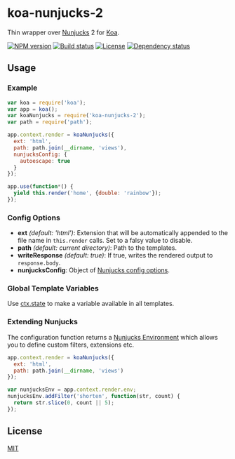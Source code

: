 # koa-nunjucks-2
Thin wrapper over [Nunjucks](https://mozilla.github.io/nunjucks/) 2 for [Koa](http://koajs.com/).

[![NPM version][npm-img]][npm-url]
[![Build status][travis-img]][travis-url]
[![License][license-img]][license-url]
[![Dependency status][david-img]][david-url]

## Usage
### Example
```js
var koa = require('koa');
var app = koa();
var koaNunjucks = require('koa-nunjucks-2');
var path = require('path');

app.context.render = koaNunjucks({
  ext: 'html',
  path: path.join(__dirname, 'views'),
  nunjucksConfig: {
    autoescape: true
  }
});

app.use(function*() {
  yield this.render('home', {double: 'rainbow'});
});
```

### Config Options
* **ext** *(default: 'html')*: Extension that will be automatically appended to the file name in `this.render` calls. Set to a falsy value to disable.
* **path** *(default: current directory)*: Path to the templates.
* **writeResponse** *(default: true)*: If true, writes the rendered output to `response.body`.
* **nunjucksConfig**: Object of [Nunjucks config options](https://mozilla.github.io/nunjucks/api.html#configure).

### Global Template Variables
Use [ctx.state](https://github.com/koajs/koa/blob/master/docs/api/context.md#ctxstate) to make a variable available in all templates.

### Extending Nunjucks
The configuration function returns a [Nunjucks Environment](https://mozilla.github.io/nunjucks/api.html#environment) which allows you to define custom filters, extensions etc.

```js
app.context.render = koaNunjucks({
  ext: 'html',
  path: path.join(__dirname, 'views')
});

var nunjucksEnv = app.context.render.env;
nunjucksEnv.addFilter('shorten', function(str, count) {
  return str.slice(0, count || 5);
});
```

## License
  [MIT][license-url]


[npm-img]: https://img.shields.io/npm/v/koa-nunjucks-2.svg?style=flat-square
[npm-url]: https://npmjs.org/package/koa-nunjucks-2
[travis-img]: https://img.shields.io/travis/strawbrary/koa-nunjucks-2.svg?style=flat-square
[travis-url]: https://travis-ci.org/strawbrary/koa-nunjucks-2
[license-img]: https://img.shields.io/badge/license-MIT-green.svg?style=flat-square
[license-url]: LICENSE
[david-img]: https://img.shields.io/david/strawbrary/koa-nunjucks-2.svg?style=flat-square
[david-url]: https://david-dm.org/strawbrary/koa-nunjucks-2
